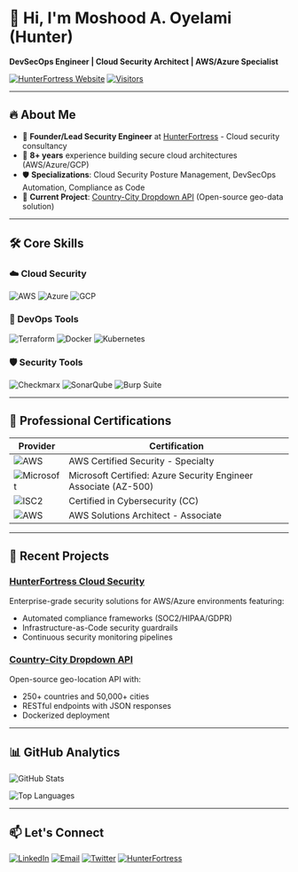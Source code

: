 # 👋 Hi, I'm Moshood A. Oyelami (Hunter)
**DevSecOps Engineer | Cloud Security Architect | AWS/Azure Specialist**

[![HunterFortress Website](https://img.shields.io/badge/🌐-HunterFortress-blue?style=flat-square)](https://hunterfortress.com)
[![Visitors](https://api.visitorbadge.io/api/visitors?path=https://github.com/My-Thoth&label=Visitors&labelColor=%23ff8a00&countColor=%23263759&style=flat-square)](https://visitorbadge.io/status?path=https://github.com/My-Thoth)

---

## 🔥 About Me
- 🏰 **Founder/Lead Security Engineer** at [HunterFortress](https://hunterfortress.com) - Cloud security consultancy
- 🔐 **8+ years** experience building secure cloud architectures (AWS/Azure/GCP)
- 🛡️ **Specializations**: Cloud Security Posture Management, DevSecOps Automation, Compliance as Code
- 🌱 **Current Project**: [Country-City Dropdown API](https://github.com/My-Thoth/country-city-dropdown-api) (Open-source geo-data solution)

---

## 🛠️ Core Skills

### ☁️ Cloud Security
![AWS](https://img.shields.io/badge/AWS-FF9900?style=for-the-badge&logo=amazonaws&logoColor=white)
![Azure](https://img.shields.io/badge/Azure-0089D6?style=for-the-badge&logo=microsoft-azure&logoColor=white)
![GCP](https://img.shields.io/badge/GCP-4285F4?style=for-the-badge&logo=googlecloud&logoColor=white)

### 🔧 DevOps Tools
![Terraform](https://img.shields.io/badge/Terraform-623CE4?style=for-the-badge&logo=terraform&logoColor=white)
![Docker](https://img.shields.io/badge/Docker-2496ED?style=for-the-badge&logo=docker&logoColor=white)
![Kubernetes](https://img.shields.io/badge/Kubernetes-326CE5?style=for-the-badge&logo=kubernetes&logoColor=white)

### 🛡️ Security Tools
![Checkmarx](https://img.shields.io/badge/Checkmarx-00B388?style=for-the-badge)
![SonarQube](https://img.shields.io/badge/SonarQube-4E9BCD?style=for-the-badge&logo=sonarqube&logoColor=white)
![Burp Suite](https://img.shields.io/badge/Burp_Suite-FF6633?style=for-the-badge)

---

## 📜 Professional Certifications

| Provider | Certification |
|----------|---------------|
| ![AWS](https://img.shields.io/badge/-AWS-FF9900?logo=amazonaws&logoColor=white) | AWS Certified Security - Specialty |
| ![Microsoft](https://img.shields.io/badge/-Microsoft-5E5E5E?logo=microsoft&logoColor=white) | Microsoft Certified: Azure Security Engineer Associate (AZ-500) |
| ![ISC2](https://img.shields.io/badge/-ISC2-FF6600?logo=isc2&logoColor=white) | Certified in Cybersecurity (CC) |
| ![AWS](https://img.shields.io/badge/-AWS-FF9900?logo=amazonaws&logoColor=white) | AWS Solutions Architect - Associate |

---

## 🚀 Recent Projects

### [HunterFortress Cloud Security](https://hunterfortress.com)
Enterprise-grade security solutions for AWS/Azure environments featuring:
- Automated compliance frameworks (SOC2/HIPAA/GDPR)
- Infrastructure-as-Code security guardrails
- Continuous security monitoring pipelines

### [Country-City Dropdown API](https://github.com/My-Thoth/country-city-dropdown-api)
Open-source geo-location API with:
- 250+ countries and 50,000+ cities
- RESTful endpoints with JSON responses
- Dockerized deployment

---

## 📊 GitHub Analytics

![GitHub Stats](https://github-readme-stats.vercel.app/api?username=My-Thoth&show_icons=true&theme=radical&hide_title=true&include_all_commits=true)

![Top Languages](https://github-readme-stats.vercel.app/api/top-langs/?username=My-Thoth&layout=compact&theme=radical&hide=html,css)

---

## 📫 Let's Connect

[![LinkedIn](https://img.shields.io/badge/LinkedIn-0A66C2?style=for-the-badge&logo=linkedin&logoColor=white)](https://www.linkedin.com/in/oyelami-moshood-4059a3180)
[![Email](https://img.shields.io/badge/Email-D14836?style=for-the-badge&logo=gmail&logoColor=white)](mailto:security@hunterfortress.com)
[![Twitter](https://img.shields.io/badge/Twitter-1DA1F2?style=for-the-badge&logo=twitter&logoColor=white)](https://twitter.com/YourHandle)
[![HunterFortress](https://img.shields.io/badge/🌐-HunterFortress_Website-blue?style=for-the-badge)](https://hunterfortress.com)
